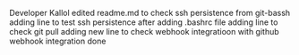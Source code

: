 Developer Kallol edited readme.md to check ssh persistence from git-bassh
adding line to test ssh persistence after adding .bashrc file
adding line to check git pull
adding new line to check webhook integratioon with github
webhook integration done
